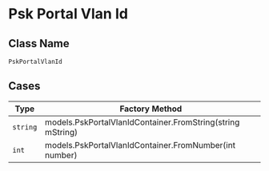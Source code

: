 
# Psk Portal Vlan Id

## Class Name

`PskPortalVlanId`

## Cases

| Type | Factory Method |
|  --- | --- |
| `string` | models.PskPortalVlanIdContainer.FromString(string mString) |
| `int` | models.PskPortalVlanIdContainer.FromNumber(int number) |

